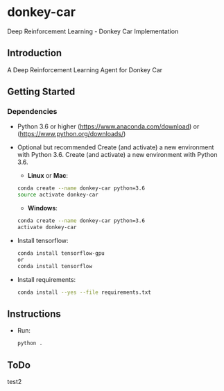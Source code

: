 # donkey-car
Deep Reinforcement Learning - Donkey Car Implementation

## Introduction
A Deep Reinforcement Learning Agent for Donkey Car 

## Getting Started

### Dependencies
- Python 3.6 or higher (https://www.anaconda.com/download) or (https://www.python.org/downloads/) 
- Optional but recommended Create (and activate) a new environment with Python 3.6.
    Create (and activate) a new environment with Python 3.6.
    - __Linux__ or __Mac__: 
	```bash
	conda create --name donkey-car python=3.6
	source activate donkey-car
	```
	- __Windows__: 
	```bash
	conda create --name donkey-car python=3.6 
	activate donkey-car
	```
- Install tensorflow:
    ```bash
    conda install tensorflow-gpu
	or
	conda install tensorflow
	```

- Install requirements:
    ```bash
    conda install --yes --file requirements.txt
	```

## Instructions

- Run:
    ```bash
	python .
	```

## ToDo
test2